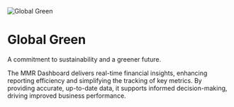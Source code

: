 <div class="flex flex-col items-center justify-center p-10 bg-gray-50 shadow-lg rounded-lg mt-25 ml-50 max-w-3xl">
  <!-- Logo -->
  <img src="https://globalgreengroup.com/wp-content/uploads/2015/07/logo.png" 
       alt="Global Green" 
       class="w-[250px] md:w-[300px] mb-6 rounded-lg shadow-md transition-transform duration-300 hover:scale-105" />
  
  <!-- Text Section -->
  <div class="text-center max-w-2xl">
    <h1 class="text-5xl font-extrabold text-green-700 mb-4 tracking-wide">
      <span class="bg-gradient-to-r from-green-500 to-green-700 text-transparent bg-clip-text">
        Global Green
      </span>
    </h1>
    <p class="text-gray-600 text-lg mt-2">
      A commitment to sustainability and a greener future.
    </p>
  </div>
</div>

<!-- Updated Text Section: Aligned to Left -->
<div class="max-w-3xl mt-6 ml-55 text-left">
  <p class="text-gray-500 text-sm">
    The <span class="text-blue-500">MMR Dashboard</span> delivers 
    <span class="text-green-400">real-time financial insights</span>, enhancing reporting efficiency and simplifying  
    the tracking of key metrics. By providing accurate, up-to-date data, it supports  
    informed decision-making, driving improved business performance.
  </p>
</div>

